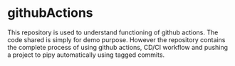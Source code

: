 # githubActions
This repository is used to understand functioning of github actions. The code shared is simply for demo purpose. However the repository contains the complete process of using github actions, CD/CI workflow and pushing a project to pipy automatically using tagged commits.
